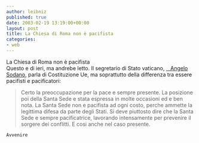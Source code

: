 ```yaml
---
author: leibniz
published: true
date: 2003-02-19 13:19:00+00:00
layout: post
title: La Chiesa di Roma non è pacifista
categories:
- web
---
```


La Chiesa di Roma non è pacifista  
 Questo e di ieri, ma andrebe letto. Il segretario di Stato vaticano,  [   Angelo Sodano][1], parla di Costituzione Ue, ma soprattutto della differenza tra essere pacifisti e pacificatori:

>  
> 
> 	Certo la preoccupazione per la pace e sempre presente. La posizione poi della Santa Sede e stata espressa in molte occasioni ed e ben nota. La Santa Sede non e pacifista ad ogni costo, perche ammette la legittima difesa da parte degli Stati. Si deve piuttosto dire che la Santa Sede e sempre pacificatrice, lavorando intensamente per prevenire il sorgere dei conflitti. E cosi anche nel caso presente.

	Avvenire

[1]:	http://www.db.avvenire.it/avvenire/seed/ne_cn_avvenire.c_leggi_articolo?id=322485&id_pubblicazione=22